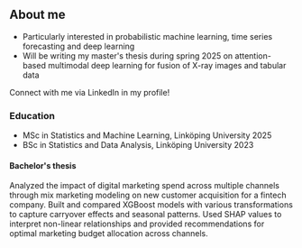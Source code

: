 ## About me
- Particularly interested in probabilistic machine learning, time series forecasting and deep learning
- Will be writing my master's thesis during spring 2025 on attention-based multimodal deep learning for fusion of X-ray images and tabular data

Connect with me via LinkedIn in my profile!

### Education
- MSc in Statistics and Machine Learning, Linköping University 2025
- BSc in Statistics and Data Analysis, Linköping University 2023

#### Bachelor's thesis
Analyzed the impact of digital marketing spend across multiple channels through mix marketing modeling on new customer acquisition for a fintech company. Built and compared XGBoost models with various transformations to capture carryover effects and seasonal patterns. Used SHAP values to interpret non-linear relationships and provided recommendations for optimal marketing budget allocation across channels.
